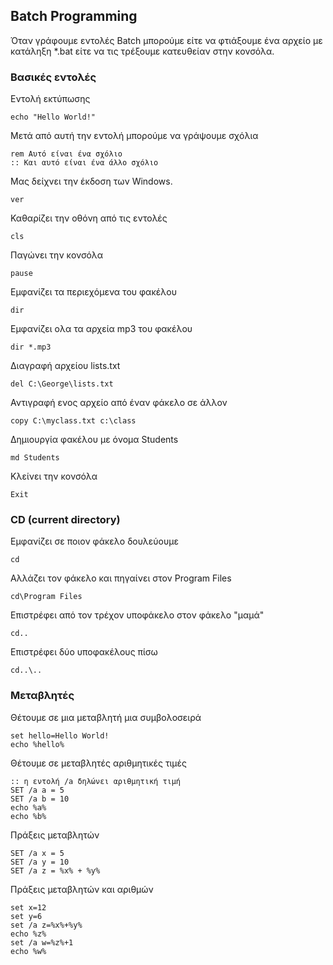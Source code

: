 ## Batch Programming

Όταν γράφουμε εντολές Batch μπορούμε είτε να φτιάξουμε ένα αρχείο με κατάληξη *.bat είτε να τις τρέξουμε κατευθείαν στην κονσόλα.

### Βασικές εντολές
Εντολή εκτύπωσης
```
echo "Hello World!"
```

Μετά από αυτή την εντολή μπορούμε να γράψουμε σχόλια
```
rem Αυτό είναι ένα σχόλιο
:: Και αυτό είναι ένα άλλο σχόλιο
```

Mας δείχνει την έκδοση των Windows.
```
ver
```

Καθαρίζει την οθόνη από τις εντολές
```
cls
```

Παγώνει την κονσόλα
```
pause
```

Εμφανίζει τα περιεχόμενα του φακέλου
```
dir
```

Εμφανίζει ολα τα αρχεία mp3 του φακέλου
```
dir *.mp3
```

Διαγραφή αρχείου lists.txt 
```
del C:\George\lists.txt  
```

Αντιγραφή ενος αρχείο από έναν φάκελο σε άλλον
```
copy C:\myclass.txt c:\class
```

Δημιουργία φακέλου με όνομα Students
```
md Students
```

Κλείνει την κονσόλα
```
Exit
```

### CD (current directory)
Εμφανίζει σε ποιον φάκελο δουλεύουμε
```
cd
```

Αλλάζει τον φάκελο και πηγαίνει στον Program Files
```
cd\Program Files
```

Επιστρέφει από τον τρέχον υποφάκελο στον φάκελο "μαμά"
```
cd..
```

Επιστρέφει δύο υποφακέλους πίσω
```
cd..\..
```
### Μεταβλητές
Θέτουμε σε μια μεταβλητή μια συμβολοσειρά
```
set hello=Hello World!
echo %hello%
```

Θέτουμε σε μεταβλητές αριθμητικές τιμές
```
:: η εντολή /a δηλώνει αριθμητική τιμή
SET /a a = 5 
SET /a b = 10
echo %a%
echo %b%
```
Πράξεις μεταβλητών
```
SET /a x = 5 
SET /a y = 10
SET /a z = %x% + %y% 
```
Πράξεις μεταβλητών και αριθμών
```
set x=12
set y=6
set /a z=%x%+%y%
echo %z%
set /a w=%z%+1
echo %w%
```
